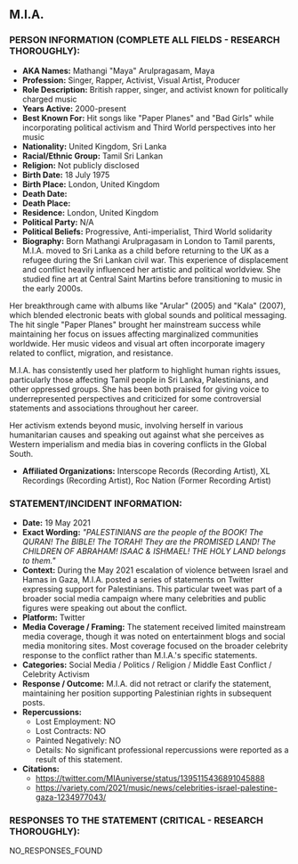 ## M.I.A.

### PERSON INFORMATION (COMPLETE ALL FIELDS - RESEARCH THOROUGHLY):

- **AKA Names:** Mathangi "Maya" Arulpragasam, Maya
- **Profession:** Singer, Rapper, Activist, Visual Artist, Producer
- **Role Description:** British rapper, singer, and activist known for politically charged music
- **Years Active:** 2000-present
- **Best Known For:** Hit songs like "Paper Planes" and "Bad Girls" while incorporating political activism and Third World perspectives into her music
- **Nationality:** United Kingdom, Sri Lanka
- **Racial/Ethnic Group:** Tamil Sri Lankan
- **Religion:** Not publicly disclosed
- **Birth Date:** 18 July 1975
- **Birth Place:** London, United Kingdom
- **Death Date:** 
- **Death Place:** 
- **Residence:** London, United Kingdom
- **Political Party:** N/A
- **Political Beliefs:** Progressive, Anti-imperialist, Third World solidarity
- **Biography:** Born Mathangi Arulpragasam in London to Tamil parents, M.I.A. moved to Sri Lanka as a child before returning to the UK as a refugee during the Sri Lankan civil war. This experience of displacement and conflict heavily influenced her artistic and political worldview. She studied fine art at Central Saint Martins before transitioning to music in the early 2000s.

Her breakthrough came with albums like "Arular" (2005) and "Kala" (2007), which blended electronic beats with global sounds and political messaging. The hit single "Paper Planes" brought her mainstream success while maintaining her focus on issues affecting marginalized communities worldwide. Her music videos and visual art often incorporate imagery related to conflict, migration, and resistance.

M.I.A. has consistently used her platform to highlight human rights issues, particularly those affecting Tamil people in Sri Lanka, Palestinians, and other oppressed groups. She has been both praised for giving voice to underrepresented perspectives and criticized for some controversial statements and associations throughout her career.

Her activism extends beyond music, involving herself in various humanitarian causes and speaking out against what she perceives as Western imperialism and media bias in covering conflicts in the Global South.

- **Affiliated Organizations:** Interscope Records (Recording Artist), XL Recordings (Recording Artist), Roc Nation (Former Recording Artist)

### STATEMENT/INCIDENT INFORMATION:
- **Date:** 19 May 2021
- **Exact Wording:** *"PALESTINIANS are the people of the BOOK! The QURAN! The BIBLE! The TORAH! They are the PROMISED LAND! The CHILDREN OF ABRAHAM! ISAAC & ISHMAEL! THE HOLY LAND belongs to them."*
- **Context:** During the May 2021 escalation of violence between Israel and Hamas in Gaza, M.I.A. posted a series of statements on Twitter expressing support for Palestinians. This particular tweet was part of a broader social media campaign where many celebrities and public figures were speaking out about the conflict.
- **Platform:** Twitter
- **Media Coverage / Framing:** The statement received limited mainstream media coverage, though it was noted on entertainment blogs and social media monitoring sites. Most coverage focused on the broader celebrity response to the conflict rather than M.I.A.'s specific statements.
- **Categories:** Social Media / Politics / Religion / Middle East Conflict / Celebrity Activism
- **Response / Outcome:** M.I.A. did not retract or clarify the statement, maintaining her position supporting Palestinian rights in subsequent posts.
- **Repercussions:**
  - Lost Employment: NO
  - Lost Contracts: NO
  - Painted Negatively: NO
  - Details: No significant professional repercussions were reported as a result of this statement.
- **Citations:** 
  - https://twitter.com/MIAuniverse/status/1395115436891045888
  - https://variety.com/2021/music/news/celebrities-israel-palestine-gaza-1234977043/

### RESPONSES TO THE STATEMENT (CRITICAL - RESEARCH THOROUGHLY):

NO_RESPONSES_FOUND